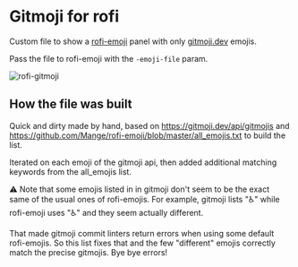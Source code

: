 # Gitmoji for rofi

Custom file to show a [rofi-emoji](https://github.com/Mange/rofi-emoji) panel with only [gitmoji.dev](https://gitmoji.dev/) emojis.

Pass the file to rofi-emoji with the `-emoji-file` param.

![rofi-gitmoji](https://github.com/manuhabitela/rofit-gitmoji/assets/221253/b558fb5d-bb4d-434f-960c-017ea9818611)

## How the file was built

Quick and dirty made by hand, based on https://gitmoji.dev/api/gitmojis and https://github.com/Mange/rofi-emoji/blob/master/all_emojis.txt to build the list.

Iterated on each emoji of the gitmoji api, then added additional matching keywords from the all_emojis list.

:warning: Note that some emojis listed in in gitmoji don't seem to be the exact same of the usual ones of rofi-emojis. For example, gitmoji lists "♿️" while rofi-emoji uses "♿" and they seem actually different.

That made gitmoji commit linters return errors when using some default rofi-emojis. So this list fixes that and the few "different" emojis correctly match the precise gitmojis. Bye bye errors!
